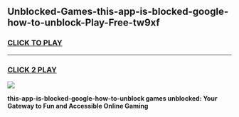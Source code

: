 
## Unblocked-Games-this-app-is-blocked-google-how-to-unblock-Play-Free-tw9xf
<h3>
<a href="https://premium76.site?title=this-app-is-blocked-google-how-to-unblock&ref=20M">CLICK TO PLAY</a></h3>
<hr>

<h3>
<a href="https://premium76.site?title=this-app-is-blocked-google-how-to-unblock&ref=20M">CLICK 2 PLAY</a>
  
</h3>

<a href="https://premium76.site?title=this-app-is-blocked-google-how-to-unblock&ref=19M"><img src="https://clearcache.store/games.png"></a>


**this-app-is-blocked-google-how-to-unblock games unblocked: Your Gateway to Fun and Accessible Online Gaming**
